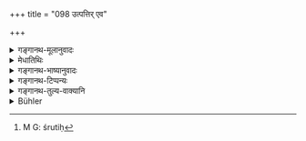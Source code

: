 +++
title = "098 उत्पत्तिर् एव"

+++

<details><summary>गङ्गानथ-मूलानुवादः</summary>

The very genesis of the Brāhmaṇa is the eternal incarnation of Virtue; for he is born for the sake of Virtue; and this (birth) leads to the state of Brahman. (98).
</details>

<details><summary>मेधातिथिः</summary>

**उत्पत्तिर् एव** गुणान् अपहाय जन्मैव, ब्राह्मणस्य जातिर् एव, **शाश्वती** **धर्मस्य मूर्तिः** शरीरम् । **धर्मार्थम् उत्पन्नो** द्वितीयेन जन्मनोपनयनेन संस्कृतः । सा हि तस्य धर्मार्थोत्पत्तिर् ब्रह्मत्वाय **कल्पते** संपद्यते । धर्मशरीरम् उज्झित्वा परानन्दभाग् भवतीति स्तुतिः[^१४७] ॥ १.९८ ॥


[^१४७]:
     M G: śrutiḥ
</details>

<details><summary>गङ्गानथ-भाष्यानुवादः</summary>

The peculiarity of the Brāhmaṇa endowed with the qualities of learning
and the like having been described, some people might be led to
ill-treat the mere Brāhmaṇa by birth; hence with a view to prevent this,
the author has added this verse.

‘*The very genesis*’—*i.e*., irrespective of his qualities, his mere
birth, the mere ‘Brāhmaṇa caste’—‘*is the eternal* *incar*
*nation*’—body—‘*of Virtue*.’

‘*Born for the sake of virtue*,’—when the Brāhmaṇa has been duly
initiated with the rites of initiation, this is what constitutes his
‘*being horn for the sake of Virtue*’; and ‘*this* *birth leads to the
state of Brahman*’; on abandoning the ‘body of Virtue’, the Brāhmaṇa
becomes the partaker of Supreme Bliss.—says the *Śruti*. (98).
</details>

<details><summary>गङ्गानथ-टिप्पन्यः</summary>

‘*Brahma*’—stands here for the Highest Spiritual Being; and not for the
*Veda*, as Burnell understands it to mean, even after entertaining
doubts on the matter. All the commentators agree in explaining the
phrase ‘*brahmabhūyāya kalpate*’ as ‘becomes fit for being liberated—by
being absorbed into Brahman, the Supreme Self.’
</details>

<details><summary>गङ्गानथ-तुल्य-वाक्यानि</summary>

See Comparative notes for [Verse 1.94 (Brahmā created the
Brāhmaṇas)].
</details>

<details><summary>Bühler</summary>

098	The very birth of a Brahmana is an eternal incarnation of the sacred law; for he is born to (fulfil) the sacred law, and becomes one with Brahman.
</details>
